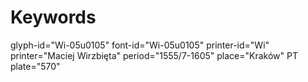 # Keywords
glyph-id="Wi-05u0105"
font-id="Wi-05u0105"
printer-id="Wi"
printer="Maciej Wirzbięta"
period="1555/7-1605"
place="Kraków"
PT plate="570"
